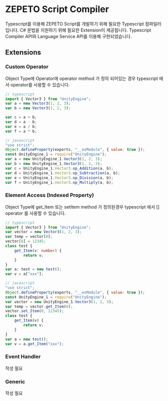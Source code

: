 # ZEPETO Script Compiler

Typescript를 이용해 ZEPETO Script를 개발하기 위해 필요한 Typescript 컴파일러입니다.
C# 문법을 지원하기 위해 필요한 Extension이 제공됩니다. Typescript Compiler API와 Language Service API를 이용해 구현되었습니다.

## Extensions

### Custom Operator
Object Type에 Operator에 operator method 가 정의 되어있는 경우 typescript 에서 operator를 사용할 수 있습니다.

```typescript
// typescript
import { Vector3 } from "UnityEngine";
var a = new Vector3(1, 2, 3);
var b = new Vector3(1, 2, 3);

var c = a + b;
var d = a - b;
var e = a / b;
var f = a * b;
```

```javascript
// javascript
"use strict";
Object.defineProperty(exports, "__esModule", { value: true });
const UnityEngine_1 = require("UnityEngine");
var a = new UnityEngine_1.Vector3(1, 2, 3);
var b = new UnityEngine_1.Vector3(1, 2, 3);
var c = UnityEngine_1.Vector3.op_Addition(a, b);
var d = UnityEngine_1.Vector3.op_Subtraction(a, b);
var e = UnityEngine_1.Vector3.op_Division(a, b);
var f = UnityEngine_1.Vector3.op_Multiply(a, b);
```

### Element Access (Indexed Property)
Object Type에 get_Item 또는 setItem method 가 정의된경우 typescript 에서 [] operator 를 사용할 수 있습니다.
```typescript
// typescript
import { Vector3 } from "UnityEngine";
var vector = new Vector3(1, 2, 3);
var temp = vector[0];
vector[0] = 12345;
class test {
    get_Item(v: number) {
        return v;
    }
}
var a: test = new test();
var v = a["xxx"];
```

```javascript
// javascript
"use strict";
Object.defineProperty(exports, "__esModule", { value: true });
const UnityEngine_1 = require("UnityEngine");
var vector = new UnityEngine_1.Vector3(1, 2, 3);
var temp = vector.get_Item(0);
vector.set_Item(0, 12345);
class test {
    get_Item(v) {
        return v;
    }
}
var a = new test();
var v = a.get_Item("xxx");
```

### Event Handler
작성 필요

### Generic
작성 필요